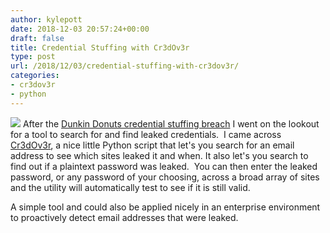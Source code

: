 ```yaml
---
author: kylepott
date: 2018-12-03 20:57:24+00:00
draft: false
title: Credential Stuffing with Cr3dOv3r
type: post
url: /2018/12/03/credential-stuffing-with-cr3dov3r/
categories:
- cr3dov3r
- python
---
```


![](https://technicalagain.com/wp-content/uploads/2018/12/Screenshot-from-2018-12-03-14-09-17.png)
After the [Dunkin Donuts credential stuffing breach](https://latesthackingnews.com/2018/11/30/dunkin-donuts-resets-passwords-after-enduring-credential-stuffing-attack/) I went on the lookout for a tool to search for and find leaked credentials.  I came across [Cr3dOv3r](https://github.com/D4Vinci/Cr3dOv3r), a nice little Python script that let's you search for an email address to see which sites leaked it and when. It also let's you search to find out if a plaintext password was leaked.  You can then enter the leaked password, or any password of your choosing, across a broad array of sites and the utility will automatically test to see if it is still valid.

A simple tool and could also be applied nicely in an enterprise environment to proactively detect email addresses that were leaked.
